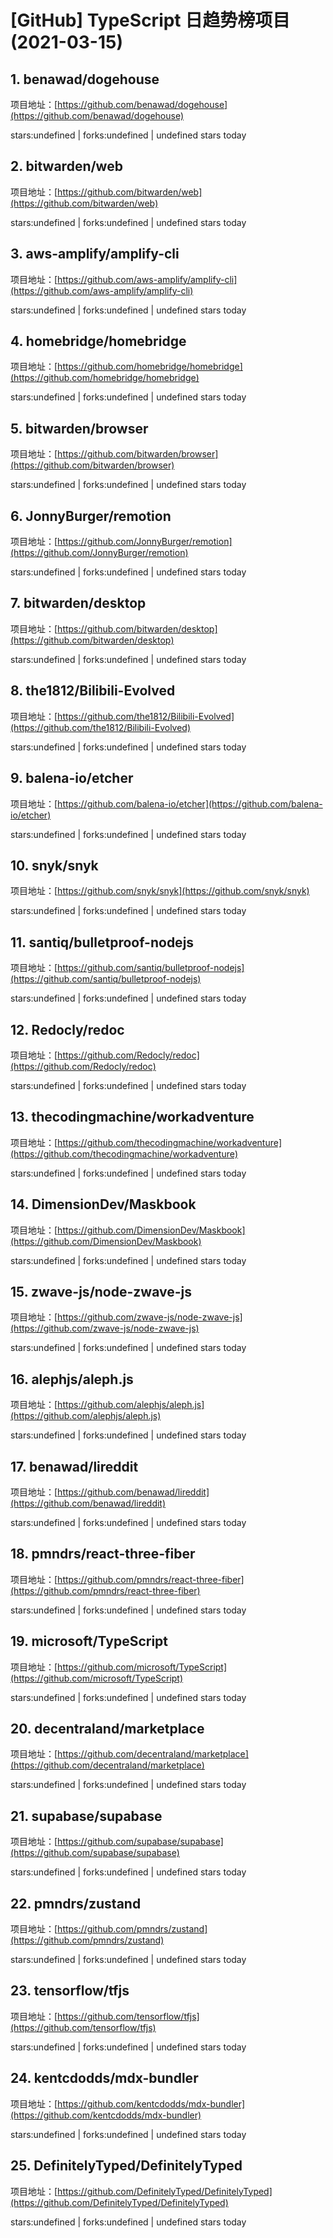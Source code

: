 # [GitHub] TypeScript 日趋势榜项目(2021-03-15)

## 1. benawad/dogehouse 

项目地址：[https://github.com/benawad/dogehouse](https://github.com/benawad/dogehouse)

stars:undefined | forks:undefined | undefined stars today 



## 2. bitwarden/web 

项目地址：[https://github.com/bitwarden/web](https://github.com/bitwarden/web)

stars:undefined | forks:undefined | undefined stars today 



## 3. aws-amplify/amplify-cli 

项目地址：[https://github.com/aws-amplify/amplify-cli](https://github.com/aws-amplify/amplify-cli)

stars:undefined | forks:undefined | undefined stars today 



## 4. homebridge/homebridge 

项目地址：[https://github.com/homebridge/homebridge](https://github.com/homebridge/homebridge)

stars:undefined | forks:undefined | undefined stars today 



## 5. bitwarden/browser 

项目地址：[https://github.com/bitwarden/browser](https://github.com/bitwarden/browser)

stars:undefined | forks:undefined | undefined stars today 



## 6. JonnyBurger/remotion 

项目地址：[https://github.com/JonnyBurger/remotion](https://github.com/JonnyBurger/remotion)

stars:undefined | forks:undefined | undefined stars today 



## 7. bitwarden/desktop 

项目地址：[https://github.com/bitwarden/desktop](https://github.com/bitwarden/desktop)

stars:undefined | forks:undefined | undefined stars today 



## 8. the1812/Bilibili-Evolved 

项目地址：[https://github.com/the1812/Bilibili-Evolved](https://github.com/the1812/Bilibili-Evolved)

stars:undefined | forks:undefined | undefined stars today 



## 9. balena-io/etcher 

项目地址：[https://github.com/balena-io/etcher](https://github.com/balena-io/etcher)

stars:undefined | forks:undefined | undefined stars today 



## 10. snyk/snyk 

项目地址：[https://github.com/snyk/snyk](https://github.com/snyk/snyk)

stars:undefined | forks:undefined | undefined stars today 



## 11. santiq/bulletproof-nodejs 

项目地址：[https://github.com/santiq/bulletproof-nodejs](https://github.com/santiq/bulletproof-nodejs)

stars:undefined | forks:undefined | undefined stars today 



## 12. Redocly/redoc 

项目地址：[https://github.com/Redocly/redoc](https://github.com/Redocly/redoc)

stars:undefined | forks:undefined | undefined stars today 



## 13. thecodingmachine/workadventure 

项目地址：[https://github.com/thecodingmachine/workadventure](https://github.com/thecodingmachine/workadventure)

stars:undefined | forks:undefined | undefined stars today 



## 14. DimensionDev/Maskbook 

项目地址：[https://github.com/DimensionDev/Maskbook](https://github.com/DimensionDev/Maskbook)

stars:undefined | forks:undefined | undefined stars today 



## 15. zwave-js/node-zwave-js 

项目地址：[https://github.com/zwave-js/node-zwave-js](https://github.com/zwave-js/node-zwave-js)

stars:undefined | forks:undefined | undefined stars today 



## 16. alephjs/aleph.js 

项目地址：[https://github.com/alephjs/aleph.js](https://github.com/alephjs/aleph.js)

stars:undefined | forks:undefined | undefined stars today 



## 17. benawad/lireddit 

项目地址：[https://github.com/benawad/lireddit](https://github.com/benawad/lireddit)

stars:undefined | forks:undefined | undefined stars today 



## 18. pmndrs/react-three-fiber 

项目地址：[https://github.com/pmndrs/react-three-fiber](https://github.com/pmndrs/react-three-fiber)

stars:undefined | forks:undefined | undefined stars today 



## 19. microsoft/TypeScript 

项目地址：[https://github.com/microsoft/TypeScript](https://github.com/microsoft/TypeScript)

stars:undefined | forks:undefined | undefined stars today 



## 20. decentraland/marketplace 

项目地址：[https://github.com/decentraland/marketplace](https://github.com/decentraland/marketplace)

stars:undefined | forks:undefined | undefined stars today 



## 21. supabase/supabase 

项目地址：[https://github.com/supabase/supabase](https://github.com/supabase/supabase)

stars:undefined | forks:undefined | undefined stars today 



## 22. pmndrs/zustand 

项目地址：[https://github.com/pmndrs/zustand](https://github.com/pmndrs/zustand)

stars:undefined | forks:undefined | undefined stars today 



## 23. tensorflow/tfjs 

项目地址：[https://github.com/tensorflow/tfjs](https://github.com/tensorflow/tfjs)

stars:undefined | forks:undefined | undefined stars today 



## 24. kentcdodds/mdx-bundler 

项目地址：[https://github.com/kentcdodds/mdx-bundler](https://github.com/kentcdodds/mdx-bundler)

stars:undefined | forks:undefined | undefined stars today 



## 25. DefinitelyTyped/DefinitelyTyped 

项目地址：[https://github.com/DefinitelyTyped/DefinitelyTyped](https://github.com/DefinitelyTyped/DefinitelyTyped)

stars:undefined | forks:undefined | undefined stars today 



